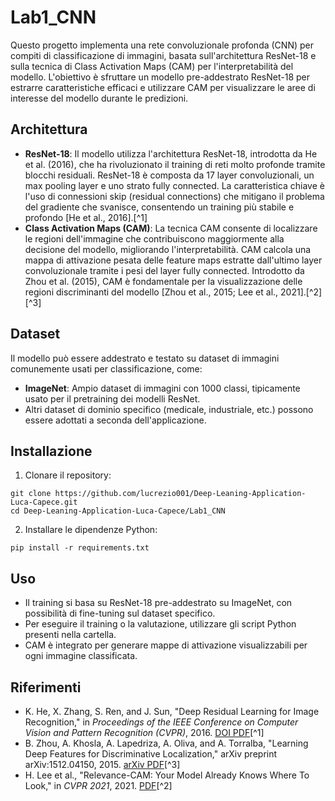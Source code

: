 # Lab1_CNN

Questo progetto implementa una rete convoluzionale profonda (CNN) per compiti di classificazione di immagini, basata sull'architettura ResNet-18 e sulla tecnica di Class Activation Maps (CAM) per l'interpretabilità del modello. L'obiettivo è sfruttare un modello pre-addestrato ResNet-18 per estrarre caratteristiche efficaci e utilizzare CAM per visualizzare le aree di interesse del modello durante le predizioni.

## Architettura

- **ResNet-18**: Il modello utilizza l'architettura ResNet-18, introdotta da He et al. (2016), che ha rivoluzionato il training di reti molto profonde tramite blocchi residuali. ResNet-18 è composta da 17 layer convoluzionali, un max pooling layer e uno strato fully connected. La caratteristica chiave è l'uso di connessioni skip (residual connections) che mitigano il problema del gradiente che svanisce, consentendo un training più stabile e profondo [He et al., 2016].[^1]
- **Class Activation Maps (CAM)**: La tecnica CAM consente di localizzare le regioni dell'immagine che contribuiscono maggiormente alla decisione del modello, migliorando l'interpretabilità. CAM calcola una mappa di attivazione pesata delle feature maps estratte dall'ultimo layer convoluzionale tramite i pesi del layer fully connected. Introdotto da Zhou et al. (2015), CAM è fondamentale per la visualizzazione delle regioni discriminanti del modello [Zhou et al., 2015; Lee et al., 2021].[^2][^3]


## Dataset

Il modello può essere addestrato e testato su dataset di immagini comunemente usati per classificazione, come:

- **ImageNet**: Ampio dataset di immagini con 1000 classi, tipicamente usato per il pretraining dei modelli ResNet.
- Altri dataset di dominio specifico (medicale, industriale, etc.) possono essere adottati a seconda dell'applicazione.


## Installazione

1. Clonare il repository:

```
git clone https://github.com/lucrezio001/Deep-Leaning-Application-Luca-Capece.git
cd Deep-Leaning-Application-Luca-Capece/Lab1_CNN
```

2. Installare le dipendenze Python:

```
pip install -r requirements.txt
```


## Uso

- Il training si basa su ResNet-18 pre-addestrato su ImageNet, con possibilità di fine-tuning sul dataset specifico.
- Per eseguire il training o la valutazione, utilizzare gli script Python presenti nella cartella.
- CAM è integrato per generare mappe di attivazione visualizzabili per ogni immagine classificata.


## Riferimenti

- K. He, X. Zhang, S. Ren, and J. Sun, "Deep Residual Learning for Image Recognition," in *Proceedings of the IEEE Conference on Computer Vision and Pattern Recognition (CVPR)*, 2016. [DOI PDF](https://arxiv.org/abs/1512.03385)[^1]
- B. Zhou, A. Khosla, A. Lapedriza, A. Oliva, and A. Torralba, "Learning Deep Features for Discriminative Localization," arXiv preprint arXiv:1512.04150, 2015. [arXiv PDF](https://arxiv.org/abs/1512.04150)[^3]
- H. Lee et al., "Relevance-CAM: Your Model Already Knows Where To Look," in *CVPR 2021*, 2021. [PDF](https://openaccess.thecvf.com/content/CVPR2021/papers/Lee_Relevance-CAM_Your_Model_Already_Knows_Where_To_Look_CVPR_2021_paper.pdf)[^2]
